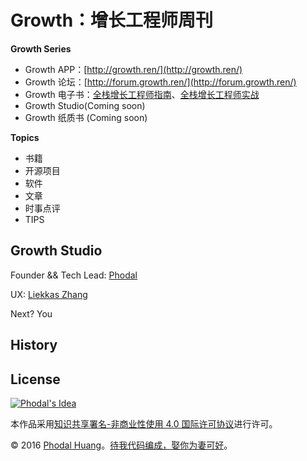 # Growth：增长工程师周刊

**Growth Series**

 - Growth APP：[http://growth.ren/](http://growth.ren/)
 - Growth 论坛：[http://forum.growth.ren/](http://forum.growth.ren/)
 - Growth 电子书：[全栈增长工程师指南](https://github.com/phodal/growth-ebook)、[全栈增长工程师实战](https://github.com/phodal/growth-in-action)
 - Growth Studio(Coming soon)
 - Growth 纸质书 (Coming soon)

**Topics**

 - 书籍
 - 开源项目
 - 软件
 - 文章
 - 时事点评
 - TIPS

Growth Studio
---

Founder && Tech Lead: [Phodal](https://github.com/phodal)

UX: [Liekkas Zhang](https://github.com/song-what)

Next? You

History
----


License
---

[![Phodal's Idea](http://brand.phodal.com/shields/idea-small.svg)](http://ideas.phodal.com/)

本作品采用[知识共享署名-非商业性使用 4.0 国际许可协议](http://creativecommons.org/licenses/by-nc/4.0/)进行许可。

© 2016 [Phodal Huang](http://www.phodal.com)。[待我代码编成，娶你为妻可好](http://www.xuntayizhan.com/person/ji-ke-ai-qing-zhi-er-shi-dai-wo-dai-ma-bian-cheng-qu-ni-wei-qi-ke-hao-wan/)。
